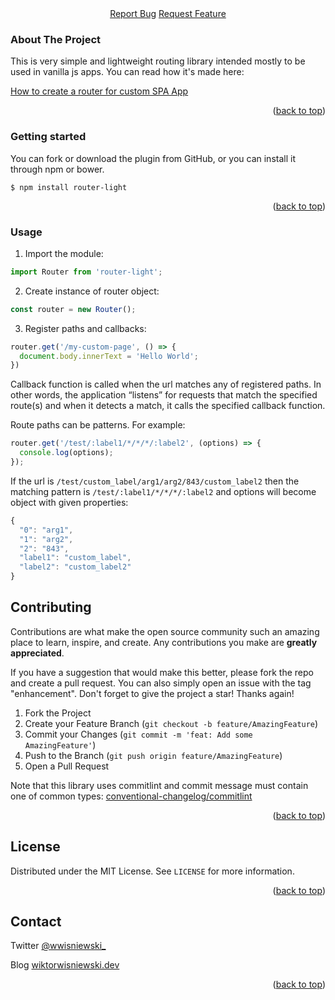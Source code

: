 <div align="center">
  <span>
    <a href="https://github.com/wisniewski94/router-light/issues">Report Bug</a>
    <a href="https://github.com/wisniewski94/router-light/issues">Request Feature</a>
  </span>
</div>

<!-- ABOUT THE PROJECT -->
### About The Project

This is very simple and lightweight routing library intended mostly to be used in vanilla js apps. You can read how it's made here:

[How to create a router for custom SPA App](https://deploy-preview-80--funnyavocado.netlify.app/blog/how-to-create-router-library)

<p align="right">(<a href="#top">back to top</a>)</p>

### Getting started

You can fork or download the plugin from GitHub, or you can install it through npm or bower.

```
$ npm install router-light
```

<p align="right">(<a href="#top">back to top</a>)</p>

### Usage
1. Import the module:

```js
import Router from 'router-light';
```

2. Create instance of router object:

```js
const router = new Router();
```

3. Register paths and callbacks:
```js
router.get('/my-custom-page', () => {
  document.body.innerText = 'Hello World';
})
```

Callback function is called when the url matches any of registered paths. In other words, the application “listens” for requests that match the specified route(s)  and when it detects a match, it calls the specified callback function.

Route paths can be patterns. For example:
```js
router.get('/test/:label1/*/*/*/:label2', (options) => {
  console.log(options);
});
```

If the url is `/test/custom_label/arg1/arg2/843/custom_label2` then the matching pattern is `/test/:label1/*/*/*/:label2` and options will become object with given properties:

```js
{
  "0": "arg1",
  "1": "arg2",
  "2": "843",
  "label1": "custom_label",
  "label2": "custom_label2"
}
```

<!-- CONTRIBUTING -->
## Contributing

Contributions are what make the open source community such an amazing place to learn, inspire, and create. Any contributions you make are **greatly appreciated**.

If you have a suggestion that would make this better, please fork the repo and create a pull request. You can also simply open an issue with the tag "enhancement".
Don't forget to give the project a star! Thanks again!

1. Fork the Project
2. Create your Feature Branch (`git checkout -b feature/AmazingFeature`)
3. Commit your Changes (`git commit -m 'feat: Add some AmazingFeature'`)
4. Push to the Branch (`git push origin feature/AmazingFeature`)
5. Open a Pull Request

Note that this library uses commitlint and commit message must contain one of common types: [conventional-changelog/commitlint](https://github.com/conventional-changelog/commitlint)

<p align="right">(<a href="#top">back to top</a>)</p>



<!-- LICENSE -->
## License

Distributed under the MIT License. See `LICENSE` for more information.

<p align="right">(<a href="#top">back to top</a>)</p>

<!-- CONTACT -->
## Contact

Twitter [@wwisniewski_](https://twitter.com/wwisniewski_)

Blog [wiktorwisniewski.dev](https://wiktorwisniewski.dev)

<p align="right">(<a href="#top">back to top</a>)</p>
